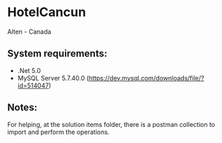 # HotelCancun
Alten - Canada


## System requirements:
 * .Net 5.0
 *  MySQL Server 5.7.40.0 (https://dev.mysql.com/downloads/file/?id=514047)

## Notes:
  For helping, at the solution items folder, there is a postman collection to import and perform the operations.
